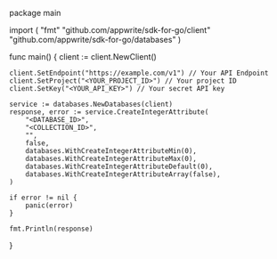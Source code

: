 package main

import (
    "fmt"
    "github.com/appwrite/sdk-for-go/client"
    "github.com/appwrite/sdk-for-go/databases"
)

func main() {
    client := client.NewClient()

    client.SetEndpoint("https://example.com/v1") // Your API Endpoint
    client.SetProject("<YOUR_PROJECT_ID>") // Your project ID
    client.SetKey("<YOUR_API_KEY>") // Your secret API key

    service := databases.NewDatabases(client)
    response, error := service.CreateIntegerAttribute(
        "<DATABASE_ID>",
        "<COLLECTION_ID>",
        "",
        false,
        databases.WithCreateIntegerAttributeMin(0),
        databases.WithCreateIntegerAttributeMax(0),
        databases.WithCreateIntegerAttributeDefault(0),
        databases.WithCreateIntegerAttributeArray(false),
    )

    if error != nil {
        panic(error)
    }

    fmt.Println(response)
}
